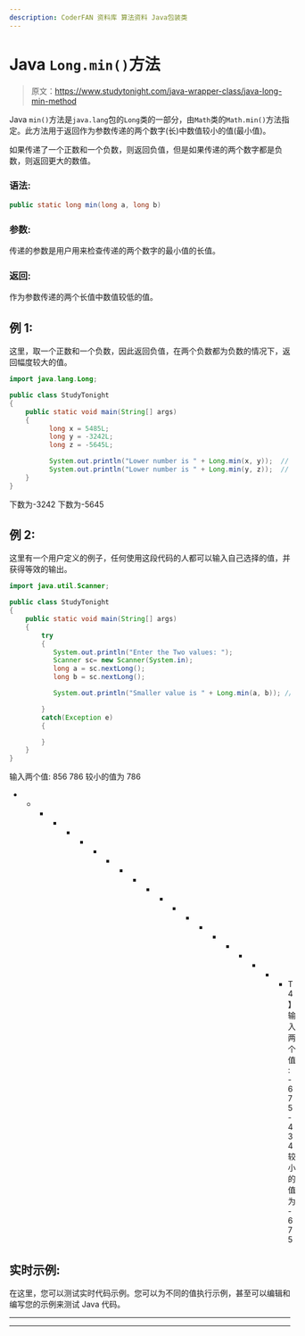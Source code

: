 ```yaml
---
description: CoderFAN 资料库 算法资料 Java包装类
---
```


# Java `Long.min()`方法

> 原文：<https://www.studytonight.com/java-wrapper-class/java-long-min-method>

Java `min()`方法是`java.lang`包的`Long`类的一部分，由`Math`类的`Math.min()`方法指定。此方法用于返回作为参数传递的两个数字(长)中数值较小的值(最小值)。

如果传递了一个正数和一个负数，则返回负值，但是如果传递的两个数字都是负数，则返回更大的数值。

### 语法:

```java
public static long min(long a, long b)
```

### 参数:

传递的参数是用户用来检查传递的两个数字的最小值的长值。

### 返回:

作为参数传递的两个长值中数值较低的值。

## 例 1:

这里，取一个正数和一个负数，因此返回负值，在两个负数都为负数的情况下，返回幅度较大的值。

```java
import java.lang.Long;

public class StudyTonight 
{  
    public static void main(String[] args) 
    {      
          long x = 5485L;  
          long y = -3242L; 
          long z = -5645L;

          System.out.println("Lower number is " + Long.min(x, y));  // print the smaller number between x and y 
          System.out.println("Lower number is " + Long.min(y, z));  // print the smaller number between y and z
    }  
}
```

下数为-3242
下数为-5645

## 例 2:

这里有一个用户定义的例子，任何使用这段代码的人都可以输入自己选择的值，并获得等效的输出。

```java
import java.util.Scanner; 

public class StudyTonight
{  
    public static void main(String[] args) 
    {  
        try
        {
           System.out.println("Enter the Two values: ");  
           Scanner sc= new Scanner(System.in);  
           long a = sc.nextLong();  
           long b = sc.nextLong();  

           System.out.println("Smaller value is " + Long.min(a, b)); //Print the smaller number between a and b 

        }
        catch(Exception e)
        {

        } 
    }  
} 
```

输入两个值:
856 786
较小的值为 786
* * * * * * * * * * * * * * * * * * * * * T4】输入两个值:
-675 -434
较小的值为-675

## 实时示例:

在这里，您可以测试实时代码示例。您可以为不同的值执行示例，甚至可以编辑和编写您的示例来测试 Java 代码。

* * *

* * *